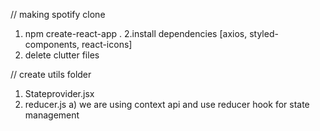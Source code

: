 // making spotify clone
1. npm create-react-app .
2.install dependencies [axios, styled-components, react-icons]
3. delete clutter files

// create utils folder
1. Stateprovider.jsx
2. reducer.js
a) we are using context api and use reducer hook
 for state management
 